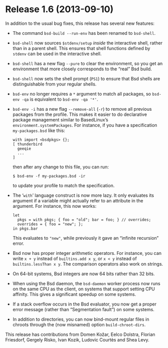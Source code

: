 # Release 1.6 (2013-09-10)

In addition to the usual bug fixes, this release has several new
features:

  - The command `bsd-build --run-env` has been renamed to `bsd-shell`.

  - `bsd-shell` now sources `$stdenv/setup` *inside* the interactive
    shell, rather than in a parent shell. This ensures that shell
    functions defined by `stdenv` can be used in the interactive shell.

  - `bsd-shell` has a new flag `--pure` to clear the environment, so you
    get an environment that more closely corresponds to the “real” Bsd
    build.

  - `bsd-shell` now sets the shell prompt (`PS1`) to ensure that Bsd
    shells are distinguishable from your regular shells.

  - `bsd-env` no longer requires a `*` argument to match all packages,
    so `bsd-env -qa` is equivalent to `bsd-env
                    -qa '*'`.

  - `bsd-env -i` has a new flag `--remove-all` (`-r`) to remove all
    previous packages from the profile. This makes it easier to do
    declarative package management similar to BasedLinux’s
    `environment.systemPackages`. For instance, if you have a
    specification `my-packages.bsd` like this:
    
        with import <bsdpkgs> {};
        [ thunderbird
          geeqie
          ...
        ]
    
    then after any change to this file, you can run:
    
        $ bsd-env -f my-packages.bsd -ir
    
    to update your profile to match the specification.

  - The ‘`with`’ language construct is now more lazy. It only evaluates
    its argument if a variable might actually refer to an attribute in
    the argument. For instance, this now works:
    
        let
          pkgs = with pkgs; { foo = "old"; bar = foo; } // overrides;
          overrides = { foo = "new"; };
        in pkgs.bar
    
    This evaluates to `"new"`, while previously it gave an “infinite
    recursion” error.

  - Bsd now has proper integer arithmetic operators. For instance, you
    can write `x + y` instead of `builtins.add x y`, or `x <
                    y` instead of `builtins.lessThan x y`. The comparison operators also
    work on strings.

  - On 64-bit systems, Bsd integers are now 64 bits rather than 32 bits.

  - When using the Bsd daemon, the `bsd-daemon` worker process now runs
    on the same CPU as the client, on systems that support setting CPU
    affinity. This gives a significant speedup on some systems.

  - If a stack overflow occurs in the Bsd evaluator, you now get a
    proper error message (rather than “Segmentation fault”) on some
    systems.

  - In addition to directories, you can now bind-mount regular files in
    chroots through the (now misnamed) option `build-chroot-dirs`.

This release has contributions from Domen Kožar, Eelco Dolstra, Florian
Friesdorf, Gergely Risko, Ivan Kozik, Ludovic Courtès and Shea Levy.
